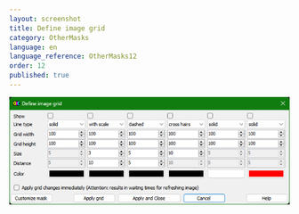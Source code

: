 ```yaml
---
layout: screenshot
title: Define image grid
category: OtherMasks
language: en
language_reference: OtherMasks12
order: 12
published: true
---
```

<img src="https://raw.githubusercontent.com/QuickImageComment/QuickImageComment/main/UserManual/images/English-prg/FormImageGrid.png">
